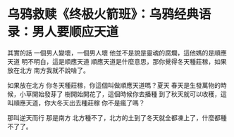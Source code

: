 # 乌鸦救赎《终极火箭班》：乌鸦经典语录：男人要顺应天道

其實的話 一個男人變壞，一個男人壞 他並不是說是靈魂的腐爛，這他媽的是順應天道 明不明白，這是順應天道 順應天道是什麼意思，那你覺得冬天種莊稼，如果放在北方 南方我就不說啥了。

如果放在北方 你冬天種莊稼，你這個叫做順應天道嗎？夏天 春天是生發萬物的時候，小草開始發芽了 樹開始開花了，這個時候你去播種 到了秋天就可以收穫，這叫順應天道，你大冬天出去種莊稼 你不是瘋了嗎？

那叫逆天而行 那是南方 北方種不了，北方的土到了冬天就全都凍上了，什麼都種不了了。